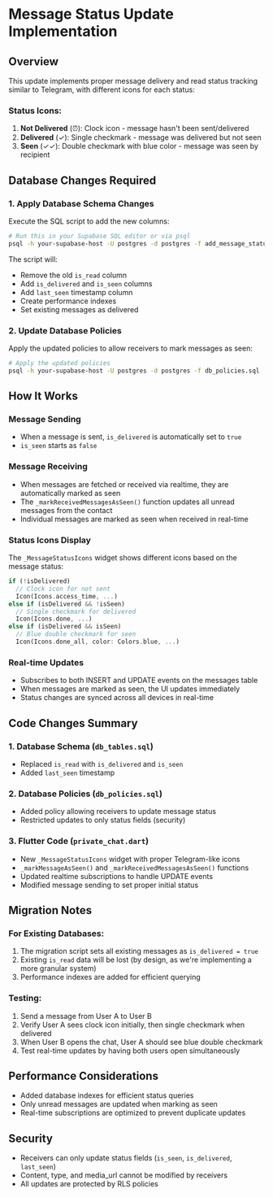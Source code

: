 # Message Status Update Implementation

## Overview
This update implements proper message delivery and read status tracking similar to Telegram, with different icons for each status:

### Status Icons:
1. **Not Delivered** (⏰): Clock icon - message hasn't been sent/delivered
2. **Delivered** (✓): Single checkmark - message was delivered but not seen
3. **Seen** (✓✓): Double checkmark with blue color - message was seen by recipient

## Database Changes Required

### 1. Apply Database Schema Changes
Execute the SQL script to add the new columns:

```bash
# Run this in your Supabase SQL editor or via psql
psql -h your-supabase-host -U postgres -d postgres -f add_message_status_columns.sql
```

The script will:
- Remove the old `is_read` column
- Add `is_delivered` and `is_seen` columns  
- Add `last_seen` timestamp column
- Create performance indexes
- Set existing messages as delivered

### 2. Update Database Policies
Apply the updated policies to allow receivers to mark messages as seen:

```bash
# Apply the updated policies
psql -h your-supabase-host -U postgres -d postgres -f db_policies.sql
```

## How It Works

### Message Sending
- When a message is sent, `is_delivered` is automatically set to `true`
- `is_seen` starts as `false`

### Message Receiving
- When messages are fetched or received via realtime, they are automatically marked as seen
- The `_markReceivedMessagesAsSeen()` function updates all unread messages from the contact
- Individual messages are marked as seen when received in real-time

### Status Icons Display
The `_MessageStatusIcons` widget shows different icons based on the message status:

```dart
if (!isDelivered)
  // Clock icon for not sent
  Icon(Icons.access_time, ...)
else if (isDelivered && !isSeen)  
  // Single checkmark for delivered
  Icon(Icons.done, ...)
else if (isDelivered && isSeen)
  // Blue double checkmark for seen
  Icon(Icons.done_all, color: Colors.blue, ...)
```

### Real-time Updates
- Subscribes to both INSERT and UPDATE events on the messages table
- When messages are marked as seen, the UI updates immediately
- Status changes are synced across all devices in real-time

## Code Changes Summary

### 1. Database Schema (`db_tables.sql`)
- Replaced `is_read` with `is_delivered` and `is_seen` 
- Added `last_seen` timestamp

### 2. Database Policies (`db_policies.sql`)
- Added policy allowing receivers to update message status
- Restricted updates to only status fields (security)

### 3. Flutter Code (`private_chat.dart`)
- New `_MessageStatusIcons` widget with proper Telegram-like icons
- `_markMessageAsSeen()` and `_markReceivedMessagesAsSeen()` functions
- Updated realtime subscriptions to handle UPDATE events
- Modified message sending to set proper initial status

## Migration Notes

### For Existing Databases:
1. The migration script sets all existing messages as `is_delivered = true`
2. Existing `is_read` data will be lost (by design, as we're implementing a more granular system)
3. Performance indexes are added for efficient querying

### Testing:
1. Send a message from User A to User B
2. Verify User A sees clock icon initially, then single checkmark when delivered
3. When User B opens the chat, User A should see blue double checkmark
4. Test real-time updates by having both users open simultaneously

## Performance Considerations

- Added database indexes for efficient status queries
- Only unread messages are updated when marking as seen
- Real-time subscriptions are optimized to prevent duplicate updates

## Security

- Receivers can only update status fields (`is_seen`, `is_delivered`, `last_seen`)
- Content, type, and media_url cannot be modified by receivers
- All updates are protected by RLS policies
